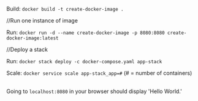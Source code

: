 Build: `docker build -t create-docker-image .`
<br>

//Run one instance of image
<br>

Run: `docker run -d --name create-docker-image -p 8080:8080 create-docker-image:latest`
<br>

//Deploy a stack
<br>

Run: `docker stack deploy -c docker-compose.yaml app-stack`
<br>

Scale: `docker service scale app-stack_app=#` (# = number of containers)
<br>
<br>

Going to `localhost:8080` in your browser should display 'Hello World.'